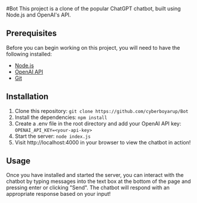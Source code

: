 #Bot
This project is a clone of the popular ChatGPT chatbot, built using Node.js and OpenAI's API.

## Prerequisites
Before you can begin working on this project, you will need to have the following installed: 
- [Node.js](https://nodejs.org/en/) 
- [OpenAI API](https://openai.com/api/) 
- [Git](https://git-scm.com/) 

## Installation 
1. Clone this repository: `git clone https://github.com/cyberboyarup/Bot` 
2. Install the dependencies: `npm install` 
3. Create a .env file in the root directory and add your OpenAI API key: `OPENAI_API_KEY=<your-api-key>` 
4. Start the server: `node index.js` 
5. Visit http://localhost:4000 in your browser to view the chatbot in action! 

 ## Usage 
Once you have installed and started the server, you can interact with the chatbot by typing messages into the text box at the bottom of the page and pressing enter or clicking "Send". The chatbot will respond with an appropriate response based on your input!
